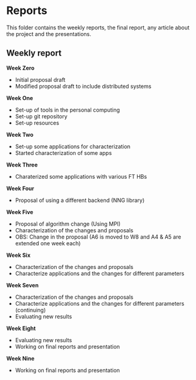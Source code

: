 # Reports
This folder contains the weekly reports, the final report, any article about the project and the presentations.

## Weekly report

**Week Zero**
  * Initial proposal draft
  * Modified proposal draft to include distributed systems

**Week One**
  * Set-up of tools in the personal computing
  * Set-up git repository
  * Set-up resources

**Week Two**
  * Set-up some applications for characterization
  * Started characterization of some apps

**Week Three**
  * Charaterized some applications with various FT HBs

**Week Four**
  * Proposal of using a different backend (NNG library)

**Week Five**
  * Proposal of algorithm change (Using MPI)
  * Characterization of the changes and proposals
  * OBS: Change in the proposal (A6 is moved to W8 and A4 & A5 are extended one week each)

**Week Six**
  * Characterization of the changes and proposals
  * Characterize applications and the changes for different parameters

**Week Seven**
  * Characterization of the changes and proposals
  * Characterize applications and the changes for different parameters (continuing)
  * Evaluating new results

**Week Eight**
  * Evaluating new results
  * Working on final reports and presentation

**Week Nine**
  * Working on final reports and presentation
